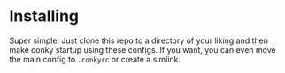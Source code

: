 # Installing
Super simple. Just clone this repo to a directory of your liking and then make conky startup using these configs. If you want, you can even move the main config to `.conkyrc` or create a simlink.
